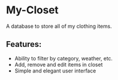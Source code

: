 # My-Closet

A database to store all of my clothing items.

## Features:
- Ability to filter by category, weather, etc.
- Add, remove and edit items in closet
- Simple and elegant user interface
